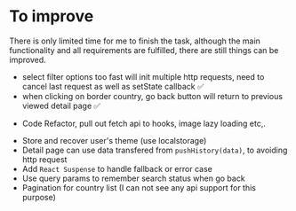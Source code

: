 # To improve

There is only limited time for me to finish the task, although the main functionality and all requirements are fulfilled, there are still things can be improved.

-   select filter options too fast will init multiple http requests, need to cancel last request as well as setState callback ✅
-   when clicking on border country, go back button will return to previous viewed detail page ✅

*   Code Refactor, pull out fetch api to hooks, image lazy loading etc,.

-   Store and recover user's theme (use localstorage)
-   Detail page can use data transfered from `pushHistory(data)`, to avoiding http request
-   Add `React Suspense` to handle fallback or error case
-   Use query params to remember search status when go back
-   Pagination for country list (I can not see any api support for this purpose)
